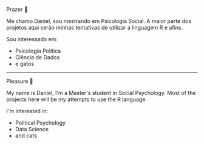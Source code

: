 
Prazer 👋 

Me chamo Daniel, sou mestrando em Psicologia Social. A maior parte dos projetos aqui serão minhas tentativas de utilizar a linguagem R e afins.

Sou interessado em:
- Psicologia Política
- Ciência de Dados 
- e gatos 

---
Pleasure 👋

My name is Daniel, I'm a Master's student in Social Psychology. Most of the projects here will be my attempts to use the R language.

I'm interested in:
- Political Psychology
- Data Science
- and cats
